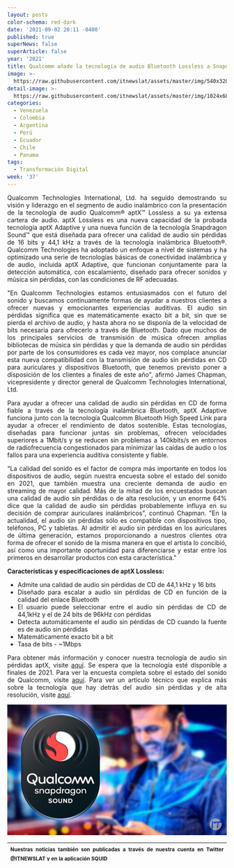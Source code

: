 ```yaml
---
layout: posts
color-schema: red-dark
date: '2021-09-02 20:11 -0400'
published: true
superNews: false
superArticle: false
year: '2021'
title: Qualcomm añade la tecnología de audio Bluetooth Lossless a Snapdragon Sound
image: >-
  https://raw.githubusercontent.com/itnewslat/assets/master/img/540x320/Qualcomm-Sound-p.jpg
detail-image: >-
  https://raw.githubusercontent.com/itnewslat/assets/master/img/1024x680/Qualcomm-Sound-g.jpg
categories:
  - Venezuela
  - Colombia
  - Argentina
  - Perú
  - Ecuador
  - Chile
  - Panama
tags:
  - Transformación Digital
week: '37'
---
```

<p style="text-align: justify;">Qualcomm Technologies International, Ltd. ha seguido demostrando su visión y liderazgo en el segmento de audio inalámbrico con la presentación de la tecnología de audio Qualcomm® aptX™ Lossless a su ya extensa cartera de audio. aptX Lossless es una nueva capacidad de la probada tecnología aptX Adaptive y una nueva función de la tecnología Snapdragon Sound™ que está diseñada para ofrecer una calidad de audio sin pérdidas de 16 bits y 44,1 kHz a través de la tecnología inalámbrica Bluetooth®. Qualcomm Technologies ha adoptado un enfoque a nivel de sistemas y ha optimizado una serie de tecnologías básicas de conectividad inalámbrica y de audio, incluida aptX Adaptive, que funcionan conjuntamente para la detección automática, con escalamiento, diseñado para ofrecer sonidos y música sin pérdidas, con las condiciones de RF adecuadas.</p>
<p style="text-align: justify;">"En Qualcomm Technologies estamos entusiasmados con el futuro del sonido y buscamos continuamente formas de ayudar a nuestros clientes a ofrecer nuevas y emocionantes experiencias auditivas. El audio sin pérdidas significa que es matemáticamente exacto bit a bit, sin que se pierda el archivo de audio, y hasta ahora no se disponía de la velocidad de bits necesaria para ofrecerlo a través de Bluetooth. Dado que muchos de los principales servicios de transmisión de música ofrecen amplias bibliotecas de música sin pérdidas y que la demanda de audio sin pérdidas por parte de los consumidores es cada vez mayor, nos complace anunciar esta nueva compatibilidad con la transmisión de audio sin pérdidas en CD para auriculares y dispositivos Bluetooth, que tenemos previsto poner a disposición de los clientes a finales de este año", afirmó James Chapman, vicepresidente y director general de Qualcomm Technologies International, Ltd.</p>
<p style="text-align: justify;">Para ayudar a ofrecer una calidad de audio sin pérdidas en CD de forma fiable a través de la tecnología inalámbrica Bluetooth, aptX Adaptive funciona junto con la tecnología Qualcomm Bluetooth High Speed Link para ayudar a ofrecer el rendimiento de datos sostenible. Estas tecnologías, diseñadas para funcionar juntas sin problemas, ofrecen velocidades superiores a 1Mbit/s y se reducen sin problemas a 140kbits/s en entornos de radiofrecuencia congestionados para minimizar las caídas de audio o los fallos para una experiencia auditiva consistente y fiable.</p>
<p style="text-align: justify;">"La calidad del sonido es el factor de compra más importante en todos los dispositivos de audio, según nuestra encuesta sobre el estado del sonido en 2021, que también muestra una creciente demanda de audio en streaming de mayor calidad. Más de la mitad de los encuestados buscan una calidad de audio sin pérdidas o de alta resolución, y un enorme 64% dice que la calidad de audio sin pérdidas probablemente influya en su decisión de comprar auriculares inalámbricos", continuó Chapman. "En la actualidad, el audio sin pérdidas sólo es compatible con dispositivos tipo, teléfonos, PC y tabletas. Al admitir el audio sin pérdidas en los auriculares de última generación, estamos proporcionando a nuestros clientes otra forma de ofrecer el sonido de la misma manera en que el artista lo concibió, así como una importante oportunidad para diferenciarse y estar entre los primeros en desarrollar productos con esta característica."</p>
<p style="text-align: justify;"><strong>Características y especificaciones de aptX Lossless:</strong></p>

<ul style="text-align: justify;">
	<li>Admite una calidad de audio sin pérdidas de CD de 44,1 kHz y 16 bits</li>
	<li>Diseñado para escalar a audio sin pérdidas de CD en función de la calidad del enlace Bluetooth</li>
	<li>El usuario puede seleccionar entre el audio sin pérdidas de CD de 44,1kHz y el de 24 bits de 96kHz con pérdidas</li>
	<li>Detecta automáticamente el audio sin pérdidas de CD cuando la fuente es de audio sin pérdidas</li>
	<li>Matemáticamente exacto bit a bit</li>
	<li>Tasa de bits - ~1Mbps</li>
</ul>
<p style="text-align: justify;">Para obtener más información y conocer nuestra tecnología de audio sin pérdidas aptX, visite <a href="https://www.qualcomm.com/products/features/snapdragon-sound">aquí</a>. Se espera que la tecnología esté disponible a finales de 2021. Para ver la encuesta completa sobre el estado del sonido de Qualcomm, visite <a href="https://assets.qualcomm.com/the-state-of-sound-2021.html">aquí</a>. Para ver un artículo técnico que explica más sobre la tecnología que hay detrás del audio sin pérdidas y de alta resolución, visite <a href="https://www.qualcomm.com/news/media-center/press-kits/qualcomm-snapdragon-sound">aquí</a>.</p>
<p style="text-align: justify;"></p>

![](https://raw.githubusercontent.com/itnewslat/assets/master/img/540x320/Qualcomm-Sound-p.jpg)

<table style="height: 42px;" width="569">
<tbody>
<tr>
<td style="text-align: justify;"><sub><strong>Nuestras noticias también son publicadas a través de nuestra cuenta en Twitter <a href="https://twitter.com/itnewslat?lang=es">@ITNEWSLAT</a> y en la aplicación <a href="https://squidapp.co/en/">SQUID</a></strong></sub></td>
</tr>
</tbody>
</table>
